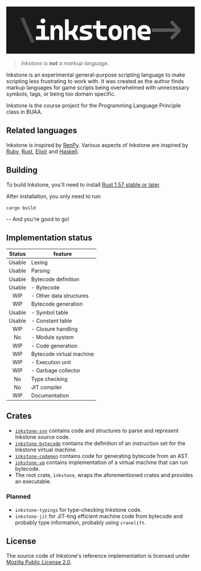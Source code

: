 ![Inkstone Logo](res/logo-long.svg)

> _Inkstone is **not** a markup language._

Inkstone is an experimental general-purpose scripting language to make scripting less frustrating to work with. It was created as the author finds markup languages for game scripts being overwhelmed with unnecessary symbols, tags, or being too domain specific.

Inkstone is the course project for the Programming Language Principle class in BUAA.

## Related languages

Inkstone is inspired by [RenPy][]. Various aspects of Inkstone are inspired by [Ruby][], [Rust][], [Elixir][] and [Haskell][].

[renpy]: https://renpy.org/
[ruby]: https://www.ruby-lang.org/
[rust]: https://rust-lang.org/
[elixir]: https://elixir-lang.org/
[haskell]: https://haskell.org/

## Building

To build Inkstone, you'll need to install [Rust 1.57 stable or later](https://www.rust-lang.org/tools/install).

After installation, you only need to run:

```
cargo build
```

-- And you're good to go!

## Implementation status

| Status | feature                  |
| :----: | ------------------------ |
| Usable | Lexing                   |
| Usable | Parsing                  |
| Usable | Bytecode definition      |
| Usable | - Bytecode               |
|  WIP   | - Other data structures  |
|  WIP   | Bytecode generation      |
| Usable | - Symbol table           |
| Usable | - Constant table         |
|  WIP   | - Closure handling       |
|   No   | - Module system          |
|  WIP   | - Code generation        |
|  WIP   | Bytecode virtual machine |
|  WIP   | - Execution unit         |
|  WIP   | - Garbage collector      |
|   No   | Type checking            |
|   No   | JIT compiler             |
|  WIP   | Documentation            |

## Crates

- [`inkstone-syn`][syn] contains code and structures to parse and represent Inkstone source code.
- [`inkstone-bytecode`][bc] contains the definition of an instruction set for the Inkstone virtual machine.
- [`inkstone-codegen`][cg] contains code for generating bytecode from an AST.
- [`inkstone-vm`][vm] contains implementation of a virtual machine that can run bytecode.
- The root crate, `inkstone`, wraps the aforementioned crates and provides an executable.

[syn]: crates/inkstone-syn
[bc]: crates/inkstone-bytecode
[cg]: crates/inkstone-codegen
[vm]: crates/inkstone-vm

### Planned

- `inkstone-typings` for type-checking Inkstone code.
- `inkstone-jit` for JIT-ting efficient machine code from bytecode and probably type information, probably using `cranelift`.

## License

The source code of Inkstone's reference implementation is licensed under [Mozilla Public License 2.0][MPL]. 

[MPL]: https://www.mozilla.org/en-US/MPL/
